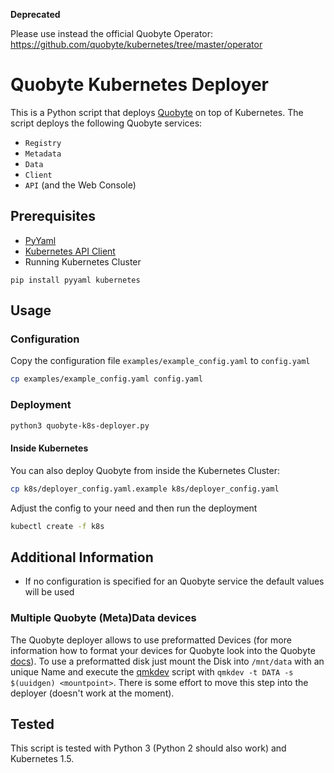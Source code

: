 **Deprecated**

Please use instead the official Quobyte Operator: https://github.com/quobyte/kubernetes/tree/master/operator

# Quobyte Kubernetes Deployer

This is a Python script that deploys [Quobyte](https://www.quobyte.com) on top of Kubernetes. The script deploys the following Quobyte services:

- `Registry`
- `Metadata`
- `Data`
- `Client`
- `API` (and the Web Console)

## Prerequisites

- [PyYaml](https://pypi.python.org/pypi/PyYAML)
- [Kubernetes API Client](https://github.com/kubernetes-incubator/client-python)
- Running Kubernetes Cluster

```
pip install pyyaml kubernetes
```

## Usage

### Configuration

Copy the configuration file `examples/example_config.yaml` to `config.yaml`

```bash
cp examples/example_config.yaml config.yaml
```

### Deployment

```bash
python3 quobyte-k8s-deployer.py
```

#### Inside Kubernetes

You can also deploy Quobyte from inside the Kubernetes Cluster:

```bash
cp k8s/deployer_config.yaml.example k8s/deployer_config.yaml
```

Adjust the config to your need and then run the deployment

```bash
kubectl create -f k8s
```

## Additional Information

- If no configuration is specified for an Quobyte service the default values will be used

### Multiple Quobyte (Meta)Data devices

The Quobyte deployer allows to use preformatted Devices (for more information how to format your devices for Quobyte look into the Quobyte [docs](https://support.quobyte.com)). To use a preformatted disk just mount the Disk into `/mnt/data` with an unique Name and execute the [qmkdev](https://github.com/quobyte/quobyte-deploy/blob/master/tools/qmkdev) script with `qmkdev -t DATA -s $(uuidgen) <mountpoint>`. There is some effort to move this step into the deployer (doesn't work at the moment).

## Tested

This script is tested with Python 3 (Python 2 should also work) and Kubernetes 1.5.
